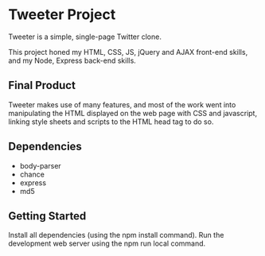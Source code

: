 # Tweeter Project

Tweeter is a simple, single-page Twitter clone.

This project honed my HTML, CSS, JS, jQuery and AJAX front-end skills, and my Node, Express back-end skills.

## Final Product

Tweeter makes use of many features, and most of the work went into manipulating the HTML displayed on the web page with CSS and javascript, linking style sheets and scripts to the HTML head tag to do so. 



## Dependencies
- body-parser
- chance
- express
- md5

## Getting Started

Install all dependencies (using the npm install command).
Run the development web server using the npm run local command.
